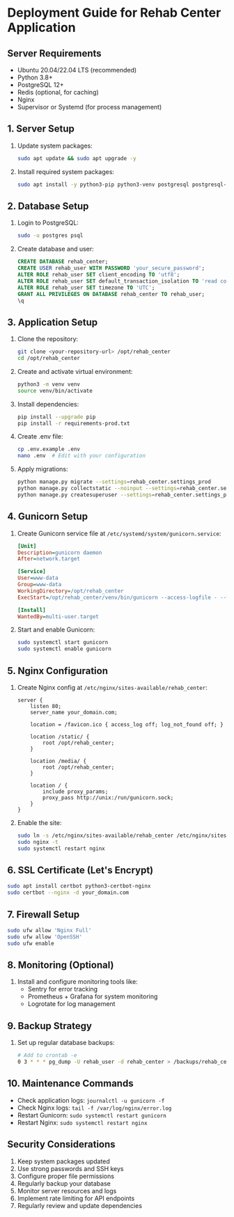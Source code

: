 # Deployment Guide for Rehab Center Application

## Server Requirements

- Ubuntu 20.04/22.04 LTS (recommended)
- Python 3.8+
- PostgreSQL 12+
- Redis (optional, for caching)
- Nginx
- Supervisor or Systemd (for process management)

## 1. Server Setup

1. Update system packages:
   ```bash
   sudo apt update && sudo apt upgrade -y
   ```

2. Install required system packages:
   ```bash
   sudo apt install -y python3-pip python3-venv postgresql postgresql-contrib nginx git
   ```

## 2. Database Setup

1. Login to PostgreSQL:
   ```bash
   sudo -u postgres psql
   ```

2. Create database and user:
   ```sql
   CREATE DATABASE rehab_center;
   CREATE USER rehab_user WITH PASSWORD 'your_secure_password';
   ALTER ROLE rehab_user SET client_encoding TO 'utf8';
   ALTER ROLE rehab_user SET default_transaction_isolation TO 'read committed';
   ALTER ROLE rehab_user SET timezone TO 'UTC';
   GRANT ALL PRIVILEGES ON DATABASE rehab_center TO rehab_user;
   \q
   ```

## 3. Application Setup

1. Clone the repository:
   ```bash
   git clone <your-repository-url> /opt/rehab_center
   cd /opt/rehab_center
   ```

2. Create and activate virtual environment:
   ```bash
   python3 -m venv venv
   source venv/bin/activate
   ```

3. Install dependencies:
   ```bash
   pip install --upgrade pip
   pip install -r requirements-prod.txt
   ```

4. Create .env file:
   ```bash
   cp .env.example .env
   nano .env  # Edit with your configuration
   ```

5. Apply migrations:
   ```bash
   python manage.py migrate --settings=rehab_center.settings_prod
   python manage.py collectstatic --noinput --settings=rehab_center.settings_prod
   python manage.py createsuperuser --settings=rehab_center.settings_prod
   ```

## 4. Gunicorn Setup

1. Create Gunicorn service file at `/etc/systemd/system/gunicorn.service`:
   ```ini
   [Unit]
   Description=gunicorn daemon
   After=network.target

   [Service]
   User=www-data
   Group=www-data
   WorkingDirectory=/opt/rehab_center
   ExecStart=/opt/rehab_center/venv/bin/gunicorn --access-logfile - --workers 3 --bind unix:/run/gunicorn.sock rehab_center.wsgi:application --env DJANGO_SETTINGS_MODULE=rehab_center.settings_prod
   
   [Install]
   WantedBy=multi-user.target
   ```

2. Start and enable Gunicorn:
   ```bash
   sudo systemctl start gunicorn
   sudo systemctl enable gunicorn
   ```

## 5. Nginx Configuration

1. Create Nginx config at `/etc/nginx/sites-available/rehab_center`:
   ```nginx
   server {
       listen 80;
       server_name your_domain.com;

       location = /favicon.ico { access_log off; log_not_found off; }
       
       location /static/ {
           root /opt/rehab_center;
       }
       
       location /media/ {
           root /opt/rehab_center;
       }
       
       location / {
           include proxy_params;
           proxy_pass http://unix:/run/gunicorn.sock;
       }
   }
   ```

2. Enable the site:
   ```bash
   sudo ln -s /etc/nginx/sites-available/rehab_center /etc/nginx/sites-enabled
   sudo nginx -t
   sudo systemctl restart nginx
   ```

## 6. SSL Certificate (Let's Encrypt)

```bash
sudo apt install certbot python3-certbot-nginx
sudo certbot --nginx -d your_domain.com
```

## 7. Firewall Setup

```bash
sudo ufw allow 'Nginx Full'
sudo ufw allow 'OpenSSH'
sudo ufw enable
```

## 8. Monitoring (Optional)

1. Install and configure monitoring tools like:
   - Sentry for error tracking
   - Prometheus + Grafana for system monitoring
   - Logrotate for log management

## 9. Backup Strategy

1. Set up regular database backups:
   ```bash
   # Add to crontab -e
   0 3 * * * pg_dump -U rehab_user -d rehab_center > /backups/rehab_center_$(date +\%Y\%m\%d).sql
   ```

## 10. Maintenance Commands

- Check application logs: `journalctl -u gunicorn -f`
- Check Nginx logs: `tail -f /var/log/nginx/error.log`
- Restart Gunicorn: `sudo systemctl restart gunicorn`
- Restart Nginx: `sudo systemctl restart nginx`

## Security Considerations

1. Keep system packages updated
2. Use strong passwords and SSH keys
3. Configure proper file permissions
4. Regularly backup your database
5. Monitor server resources and logs
6. Implement rate limiting for API endpoints
7. Regularly review and update dependencies
